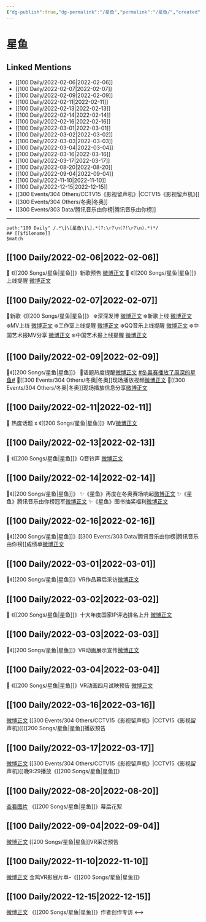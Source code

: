 ```yaml
---
{"dg-publish":true,"dg-permalink":"/星鱼","permalink":"/星鱼/","created":"2022-11-25T16:45:06.000+08:00","updated":"2023-01-04T13:17:04.023+08:00"}
---
```


# 星鱼

## Linked Mentions
- [[100 Daily/2022-02-06\|2022-02-06]]
- [[100 Daily/2022-02-07\|2022-02-07]]
- [[100 Daily/2022-02-09\|2022-02-09]]
- [[100 Daily/2022-02-11\|2022-02-11]]
- [[100 Daily/2022-02-13\|2022-02-13]]
- [[100 Daily/2022-02-14\|2022-02-14]]
- [[100 Daily/2022-02-16\|2022-02-16]]
- [[100 Daily/2022-03-01\|2022-03-01]]
- [[100 Daily/2022-03-02\|2022-03-02]]
- [[100 Daily/2022-03-03\|2022-03-03]]
- [[100 Daily/2022-03-04\|2022-03-04]]
- [[100 Daily/2022-03-16\|2022-03-16]]
- [[100 Daily/2022-03-17\|2022-03-17]]
- [[100 Daily/2022-08-20\|2022-08-20]]
- [[100 Daily/2022-09-04\|2022-09-04]]
- [[100 Daily/2022-11-10\|2022-11-10]]
- [[100 Daily/2022-12-15\|2022-12-15]]
- [[300 Events/304 Others/CCTV15《影视留声机》\|CCTV15《影视留声机》]]
- [[300 Events/304 Others/冬奥\|冬奥]]
- [[300 Events/303 Data/腾讯音乐由你榜\|腾讯音乐由你榜]]


---

```expander
path:"100 Daily" /.*\[\[星鱼\]\].*(?:\r?\n(?!\r?\n).*)*/
## [[$filename]]
$match
```
## [[100 Daily/2022-02-06\|2022-02-06]]
💫 《[[200 Songs/星鱼\|星鱼]]》新歌预告 [微博正文](https://m.weibo.cn/6466290670/4733945138644639)
💫 《[[200 Songs/星鱼\|星鱼]]》上线提醒 [微博正文](https://m.weibo.cn/6466290670/4733907557157818)
## [[100 Daily/2022-02-07\|2022-02-07]]
🌟新歌《[[200 Songs/星鱼\|星鱼]]》
❄️深深发博 [微博正文](https://m.weibo.cn/6466290670/4734270637083166)
❄️新歌上线 [微博正文](https://m.weibo.cn/6466290670/4734027699850128)
❄️MV上线 [微博正文](https://m.weibo.cn/6466290670/4734286467695469)
❄️工作室上线提醒 [微博正文](https://m.weibo.cn/6466290670/4734030999718134)
❄️QQ音乐上线提醒 [微博正文](https://m.weibo.cn/6466290670/4734030295862025)
❄️中国艺术报MV分享 [微博正文](https://m.weibo.cn/6466290670/4734245979817315)
❄️中国艺术报上线提醒 [微博正文](https://m.weibo.cn/6466290670/4734208549586827)
## [[100 Daily/2022-02-09\|2022-02-09]]
🌟《[[200 Songs/星鱼\|星鱼]]》
🎵话题热度提醒[微博正文](https://weibo.com/detail/4734942901176653) [#冬奥赛播放了周深的星鱼#](https://s.weibo.com/weibo?q=%23%E5%86%AC%E5%A5%A5%E8%B5%9B%E6%92%AD%E6%94%BE%E4%BA%86%E5%91%A8%E6%B7%B1%E7%9A%84%E6%98%9F%E9%B1%BC%23)
🎵[[300 Events/304 Others/冬奥\|冬奥]]现场播放视频[微博正文](https://weibo.com/detail/4734936303010479)
🎵[[300 Events/304 Others/冬奥\|冬奥]]现场播放信息分享[微博正文](https://weibo.com/detail/4734910478156336)

## [[100 Daily/2022-02-11\|2022-02-11]]
💫 热度话题 x 《[[200 Songs/星鱼\|星鱼]]》MV[微博正文](https://weibo.com/detail/4735709900440042)
## [[100 Daily/2022-02-13\|2022-02-13]]
💫 《[[200 Songs/星鱼\|星鱼]]》Q音铃声 [微博正文](https://m.weibo.cn/6466290670/4736469024113843)
## [[100 Daily/2022-02-14\|2022-02-14]]
🌟《[[200 Songs/星鱼\|星鱼]]》
✨《星鱼》再度在冬奥赛场响起[微博正文](https://m.weibo.cn/6466290670/4736718114390548)
✨《星鱼》腾讯音乐由你榜冠军[微博正文](https://m.weibo.cn/6466290670/4736867197000136)
✨《星鱼》图书抽奖福利[微博正文](https://m.weibo.cn/6466290670/4736820779423223)
## [[100 Daily/2022-02-16\|2022-02-16]]
🌟《[[200 Songs/星鱼\|星鱼]]》[[300 Events/303 Data/腾讯音乐由你榜\|腾讯音乐由你榜]]成绩单[微博正文](https://m.weibo.cn/6466290670/4737459722912756)
## [[100 Daily/2022-03-01\|2022-03-01]]
🌟《[[200 Songs/星鱼\|星鱼]]》VR作品幕后采访[微博正文](https://m.weibo.cn/6466290670/4742214910219399)
## [[100 Daily/2022-03-02\|2022-03-02]]
💫 《[[200 Songs/星鱼\|星鱼]]》十大年度国家IP评选排名上升 [微博正文](https://m.weibo.cn/6466290670/4742654694786912)
## [[100 Daily/2022-03-03\|2022-03-03]]
🌟《[[200 Songs/星鱼\|星鱼]]》VR动画展示宣传[微博正文](https://m.weibo.cn/6466290670/4743068765131931)
## [[100 Daily/2022-03-04\|2022-03-04]]
💫 《[[200 Songs/星鱼\|星鱼]]》VR动画四月试映预告 [微博正文](https://m.weibo.cn/6466290670/4743239753797551)
## [[100 Daily/2022-03-16\|2022-03-16]]
[微博正文](https://m.weibo.cn/7738477510/4747687071582426) [[300 Events/304 Others/CCTV15《影视留声机》\|CCTV15《影视留声机》]][[200 Songs/星鱼\|星鱼]]播放预告
## [[100 Daily/2022-03-17\|2022-03-17]]
[微博正文](https://weibo.com/detail/4748131147448711) [[300 Events/304 Others/CCTV15《影视留声机》\|CCTV15《影视留声机》]]晚9:29播放《[[200 Songs/星鱼\|星鱼]]》
## [[100 Daily/2022-08-20\|2022-08-20]]
[查看图片](https://wx1.sinaimg.cn/large/0088n2Pggy1h5e6bb1syzj30ku112wgx.jpg) 《[[200 Songs/星鱼\|星鱼]]》幕后花絮
## [[100 Daily/2022-09-04\|2022-09-04]]
[微博正文](https://m.weibo.cn/7738477510/4810055202111500) [[200 Songs/星鱼\|星鱼]]VR采访预告
## [[100 Daily/2022-11-10\|2022-11-10]]
[微博正文](http://weibo.com/2715305503/MdDQd9taU) 金鸡VR影展片单-《[[200 Songs/星鱼\|星鱼]]》
## [[100 Daily/2022-12-15\|2022-12-15]]
[微博正文](https://m.weibo.cn/7738477510/4846884068528676) 《[[200 Songs/星鱼\|星鱼]]》作者创作专访
<-->